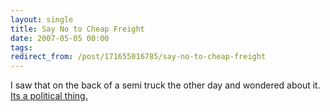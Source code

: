 ```yaml
---
layout: single
title: Say No to Cheap Freight
date: 2007-05-05 00:00
tags:
redirect_from: /post/171655016785/say-no-to-cheap-freight
---
```

I saw that on the back of a semi truck the other day and wondered about it. [Its a political thing.](http://www.obac.ca/DynamicWeb/english/view.asp?x=169&amp;id=103)
